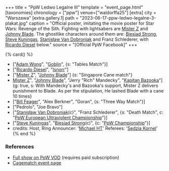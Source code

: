 +++
title = "PpW Ledwo Legalne III"
template = "event_page.html"
[taxonomies]
chronology = ["ppw"]
venue=["waldorffa25"]
[extra]
city = "Warszawa"
[extra.gallery.1]
path = "2023-06-17-ppw-ledwo-legalne-3-plakat.jpg"
caption = "Official poster, imitating the movie poster for Star Wars: Revenge of the Sith. Fighting with lightsabers are [Mister Z](@/w/mister-z.md) and [Johnny Blade](@/w/johnny-blade.md). The ghostlike characters around them are: [Biesiad Strong](@/w/biesiad.md), [Steve Kuningas](@/w/steve-kuningas.md), [Stanisław Van Dobroniak](@/w/stanislaw-van-dobroniak.md) and Franz Schlederer, with [Ricardo Diesel](@/w/ricardo-diesel.md) below."
source = "[Official PpW Facebook]"
+++

{% card() %}
- ["[Adam Wong](@/w/adam-wong.md)", "[Goblin](@/w/goblin.md)", {s: "Tables Match"}]
- ["[Ricardo Diesel](@/w/ricardo-diesel.md)", "[Isnorr](@/w/isnorr.md)"]
- ["[Mister Z](@/w/mister-z.md)", "[Johnny Blade](@/w/johnny-blade.md)"]
{s: "Singapore Cane match"}
- [Mister Z](@/w/mister-z.md)", "[Johnny Blade](@/w/johnny-blade.md)", "Jerry "Rich" Mandecky", "[Kapitan Bazooka](@/w-kapitan-bazooka.md)"]
{g: true, s: With Mandecky's and Bazooka's support, Mister Z delivers punishment to Blade. As per the stipulation, He lashed Blade with a cane 10 times}
- ["[Bill Feager](@/w/feager.md)", "Alex Berkner", "Goran", {s: "Three Way Match"}]
- ["Pedrolo", "Joe Bravo"]
- ["[Stanisław Van Dobroniak](@/w/stanislaw-van-dobroniak.md)(c)", "Franz Schlederer",
  {s: "Death Match", c: "[PpW European Ultraviolent Championship](@/o/ppw.md#championships)"}]
- ["[Steve Kuningas](@/w/steve-kuningas.md)", "[Biesiad Strong](@/w/biesiad.md)(c)",
  {c: "[PpW Championship](@/o/ppw.md#championships)"}]
- credits:
    Host, Ring Announcer: '[Michael HT](@/w/michael-ht.md)'
    Referees: '[Sędzia Kornel](@/w/sedzia-kornel.md)'
{% end %}

### References
* [Full show on PpW VOD](https://ppw-ewenementpl.vhx.tv/ppw-full-shows-dvd-version/season:2/videos/ledwo-legalne-3-23-full-show-definitive-edition) (requires paid subscription)
* [Cagematch event page](https://www.cagematch.net/?id=1&nr=382939)
